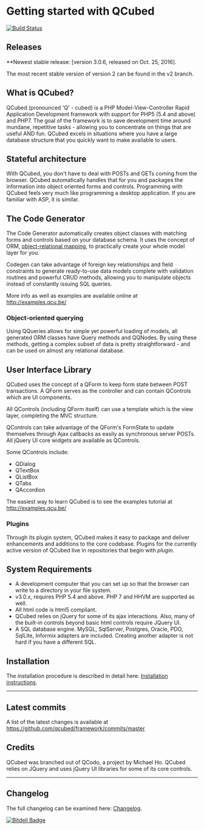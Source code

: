 # Getting started with QCubed

[![Build Status](https://travis-ci.org/qcubed/framework.png?branch=master)](https://travis-ci.org/qcubed/framework)

## Releases
**Newest stable release: [version 3.0.6, released on Oct. 25, 2016].

The most recent stable version of version 2 can be found in the v2 branch.

## What is QCubed?

QCubed (pronounced 'Q' - cubed) is a PHP Model-View-Controller Rapid Application Development framework with support for PHP5 (5.4 and above) and PHP7. The goal of the framework is to save development time around mundane, repetitive tasks - allowing you to concentrate on things that are useful AND fun. QCubed excels in situations where you have a large database structure that you quickly want to make available to users.

## Stateful architecture

With QCubed, you don't have to deal with POSTs and GETs coming from the browser. QCubed automatically handles that for you and packages the information into object oriented forms and controls. Programming with QCubed feels very much like programming a desktop application. If you are familiar with ASP, it is similar.

## The Code Generator

The Code Generator automatically creates object classes with matching forms and controls based on your database schema. It uses the concept of ORM, [object-relational mapping](http://en.wikipedia.org/wiki/Object-relational_mapping), to practically create your whole model layer for you.

Codegen can take advantage of foreign key relationships and field constraints to generate ready-to-use data models complete with validation routines and powerful CRUD methods, allowing you to manipulate objects instead of constantly issuing SQL queries.

More info as well as examples are available online at <http://examples.qcu.be/>

### Object-oriented querying

Using QQueries allows for simple yet powerful loading of models, all generated ORM classes have Query methods and QQNodes. By using these methods, getting a complex subset of data is pretty straightforward - and can be used on almost any relational database.

## User Interface Library

QCubed uses the concept of a QForm to keep form state between POST transactions. A QForm serves as the controller and can contain QControls which are UI components.

All QControls (including QForm itself) can use a template which is the view layer, completing the MVC structure.

QControls can take advantage of the QForm's FormState to update themselves through Ajax callbacks as easily as synchronous server POSTs. All jQuery UI core widgets are available as QControls.

Some QControls include:
- QDialog
- QTextBox
- QListBox
- QTabs
- QAccordion

The easiest way to learn QCubed is to see the examples tutorial at <http://examples.qcu.be/>

### Plugins

Through its plugin system, QCubed makes it easy to package and deliver enhancements and additions to the core codebase. Plugins for the currently active version of QCubed live in repositories that begin with _plugin_. 

## System Requirements
* A development computer that you can set up so that the browser can write to a directory in your file system.
* v3.0.x, requires PHP 5.4 and above. PHP 7 and HHVM are supported as well.
* All html code is html5 compliant.
* QCubed relies on jQuery for some of its ajax interactions. Also, many of the built-in controls beyond basic html controls require JQuery UI.
* A SQL database engine. MySQL, SqlServer, Postgres, Oracle, PDO, SqlLite, Informix adapters are included. Creating another adapter is not hard if you have a different SQL.

## Installation

The installation procedure is described in detail here: [Installation instructions](https://github.com/qcubed/framework/INSTALL.md "Installation instructions").

* * *

## Latest commits

A list of the latest changes is available at https://github.com/qcubed/framework/commits/master

## Credits

QCubed was branched out of QCodo, a project by Michael Ho. QCubed relies on JQuery and uses jQuery UI libraries for some of its core controls.

* * *

## Changelog

The full changelog can be examined here: [Changelog](https://github.com/qcubed/framework/blob/master/CHANGELOG.md "Changelog").



[![Bitdeli Badge](https://d2weczhvl823v0.cloudfront.net/qcubed/framework/trend.png)](https://bitdeli.com/free "Bitdeli Badge")

